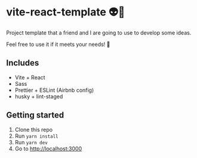 # vite-react-template 👽🍕

Project template that a friend and I are going to use to develop some ideas.

Feel free to use it if it meets your needs! 🚀

## Includes

- Vite + React
- Sass
- Prettier + ESLint (Airbnb config)
- husky + lint-staged

## Getting started

1. Clone this repo
2. Run `yarn install`
3. Run `yarn dev`
4. Go to [http://localhost:3000](http://localhost:3000)
